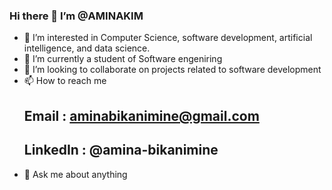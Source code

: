 ### Hi there 👋 I’m @AMINAKIM
- 👀 I’m interested in Computer Science, software development, artificial intelligence, and data science.
- 🌱 I’m currently a student of Software engeniring
- 💞️ I’m looking to collaborate on projects related to software development
- 📫 How to reach me 
  ## Email    : aminabikanimine@gmail.com
  ## LinkedIn : @amina-bikanimine
-  💬 Ask me about anything

